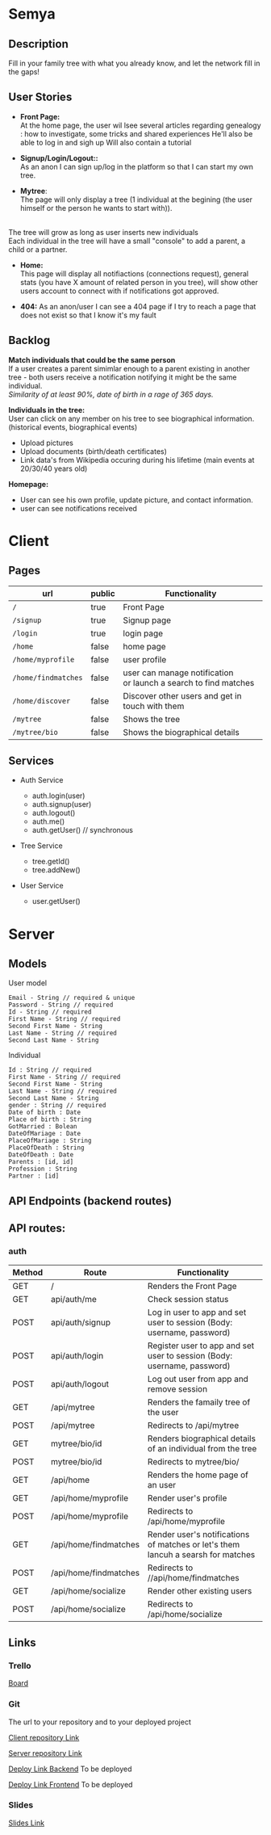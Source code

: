 # Semya


## Description

Fill in your family tree with what you already know, and let the network fill in the gaps! 


## User Stories

- **Front Page:**  
At the home page, the user wil lsee several articles regarding genealogy : how to investigate, some tricks and shared experiences
He'll also be able to log in and sigh up
Will also contain a tutorial

-  **Signup/Login/Logout::**<br/>As an anon I can sign up/log in the platform so that I can start my own tree. 

- **Mytree**:<br/>The page will only display a tree (1 individual at the begining (the user himself or the person he wants to start with)).
<br/>
The tree will grow as long as user inserts new individuals
<br/>Each individual in the tree will have a small "console" to add a parent, a child or a partner.

- **Home:**<br/>This page will display all notifiactions (connections request), general stats (you have X amount of related person in you tree), will show other users account to connect with if notifications got approved.

-  **404:** As an anon/user I can see a 404 page if I try to reach a page that does not exist so that I know it's my fault


## Backlog

**Match individuals that could be the same person** 
<br> 
If a user creates a parent simimlar enough to a parent existing in another tree - both users receive a notification notifying it might be the same individual.
<br> _Similarity of at least 90%, date of birth in a rage of 365 days._

**Individuals in the tree:**<br/>
User can click on any member on his tree to see biographical information.  (historical events, biographical events)
- Upload pictures 
- Upload documents (birth/death certificates)
- Link data's from Wikipedia occuring during his lifetime (main events at 20/30/40 years old)

**Homepage:**
- User can see his own profile, update picture, and contact information.
- user can see notifications received
  
# Client

## Pages

| url | public | Functionality |
|-----|-------|---------------|
| `/` | true | Front Page|
| `/signup` | true | Signup page |
| `/login` | true | login page |
| `/home` | false | home page |
| `/home/myprofile` | false | user profile
| `/home/findmatches`| false | user can manage notification <br>or launch a search to find matches
|`/home/discover`| false | Discover other users and get in touch with them
| `/mytree` | false | Shows the tree |
|`/mytree/bio`| false | Shows the biographical details 

## Services

- Auth Service
  - auth.login(user)
  - auth.signup(user)
  - auth.logout()
  - auth.me()
  - auth.getUser() // synchronous

- Tree Service 
  - tree.getId()
  - tree.addNew()

- User Service
  - user.getUser()

# Server

## Models

User model

```
Email - String // required & unique
Password - String // required
Id - String // required
First Name - String // required
Second First Name - String
Last Name - String // required
Second Last Name - String
```

Individual

```
Id : String // required
First Name - String // required
Second First Name - String
Last Name - String // required
Second Last Name - String
gender : String // required
Date of birth : Date
Place of birth : String
GotMarried : Bolean
DateOfMariage : Date
PlaceOfMariage : String
PlaceOfDeath : String
DateOfDeath : Date 
Parents : [id, id] 
Profession : String
Partner : [id]

```

## API Endpoints (backend routes)

## API routes:

### auth
|Method|Route|Functionality|
|---|---|---|
|GET| / | Renders the Front Page
|GET|api/auth/me|Check session status|
|POST|api/auth/signup|Log in user to app and set user to session (Body: username, password)|
|POST|api/auth/login|Register user to app and set user to session (Body: username, password)|
|POST|api/auth/logout|Log out user from app and remove session|
|GET| /api/mytree | Renders the famaily tree of the user
|POST |/api/mytree | Redirects to /api/mytree
|GET | mytree/bio/id | Renders biographical details of an individual from the tree|
|POST| mytree/bio/id | Redirects to mytree/bio/
|GET | /api/home | Renders the home page of an user
|GET| /api/home/myprofile| Render user's profile
|POST| /api/home/myprofile| Redirects to /api/home/myprofile
|GET| /api/home/findmatches| Render user's notifications of matches or let's them lancuh a searsh for matches
|POST| /api/home/findmatches| Redirects to //api/home/findmatches
|GET| /api/home/socialize| Render other existing users
|POST| /api/home/socialize| Redirects to /api/home/socialize


## Links

### Trello

[Board](https://trello.com/b/eljtbfFm/semya)

### Git

The url to your repository and to your deployed project

[Client repository Link](https://github.com/ChristopheP96/Semya---FrontEnd)

[Server repository Link](https://github.com/ChristopheP96/Semya---API)

[Deploy Link Backend](http://heroku.com) To be deployed

[Deploy Link Frontend]() To be deployed

### Slides

[Slides Link](https://docs.google.com/presentation/d/1EmxYyWHjn8xdyNRBCBe-seNJuOGMbkbhc7dPZqKEdWw/edit#slide=id.p)
